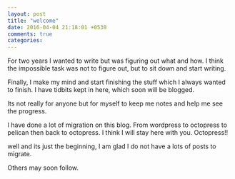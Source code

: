 ```yaml
---
layout: post
title: "welcome"
date: 2016-04-04 21:18:01 +0530
comments: true
categories: 
---
```


For two years I wanted to write but was figuring out what and how. I think the impossible task was not to figure out, but to sit down and start writing.

Finally, I make my mind and start finishing the stuff which I always wanted to finish. I have tidbits kept in here, which soon will be blogged.
<!--more-->
Its not really for anyone but for myself to keep me notes and help me see the progress.

I have done a lot of migration on this blog. From wordpress to octopress to pelican then back to octopress. I think I will stay here with you. Octopress!!

well and its just the beginning, I am glad I do not have a lots of posts to migrate.

Others may soon follow.
